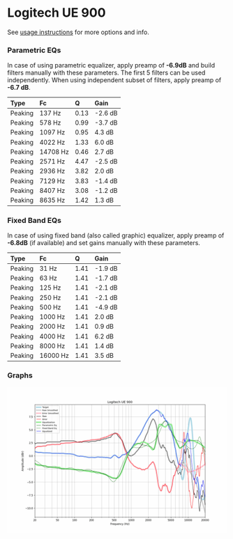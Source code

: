 # Logitech UE 900
See [usage instructions](https://github.com/jaakkopasanen/AutoEq#usage) for more options and info.

### Parametric EQs
In case of using parametric equalizer, apply preamp of **-6.9dB** and build filters manually
with these parameters. The first 5 filters can be used independently.
When using independent subset of filters, apply preamp of **-6.7 dB**.

| Type    | Fc       |    Q | Gain    |
|:--------|:---------|:-----|:--------|
| Peaking | 137 Hz   | 0.13 | -2.6 dB |
| Peaking | 578 Hz   | 0.99 | -3.7 dB |
| Peaking | 1097 Hz  | 0.95 | 4.3 dB  |
| Peaking | 4022 Hz  | 1.33 | 6.0 dB  |
| Peaking | 14708 Hz | 0.46 | 2.7 dB  |
| Peaking | 2571 Hz  | 4.47 | -2.5 dB |
| Peaking | 2936 Hz  | 3.82 | 2.0 dB  |
| Peaking | 7129 Hz  | 3.83 | -1.4 dB |
| Peaking | 8407 Hz  | 3.08 | -1.2 dB |
| Peaking | 8635 Hz  | 1.42 | 1.3 dB  |

### Fixed Band EQs
In case of using fixed band (also called graphic) equalizer, apply preamp of **-6.8dB**
(if available) and set gains manually with these parameters.

| Type    | Fc       |    Q | Gain    |
|:--------|:---------|:-----|:--------|
| Peaking | 31 Hz    | 1.41 | -1.9 dB |
| Peaking | 63 Hz    | 1.41 | -1.7 dB |
| Peaking | 125 Hz   | 1.41 | -2.1 dB |
| Peaking | 250 Hz   | 1.41 | -2.1 dB |
| Peaking | 500 Hz   | 1.41 | -4.9 dB |
| Peaking | 1000 Hz  | 1.41 | 2.0 dB  |
| Peaking | 2000 Hz  | 1.41 | 0.9 dB  |
| Peaking | 4000 Hz  | 1.41 | 6.2 dB  |
| Peaking | 8000 Hz  | 1.41 | 1.4 dB  |
| Peaking | 16000 Hz | 1.41 | 3.5 dB  |

### Graphs
![](./Logitech%20UE%20900.png)